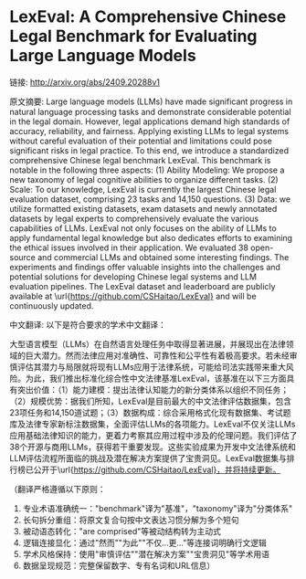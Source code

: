 # LexEval: A Comprehensive Chinese Legal Benchmark for Evaluating Large Language Models

链接: http://arxiv.org/abs/2409.20288v1

原文摘要:
Large language models (LLMs) have made significant progress in natural
language processing tasks and demonstrate considerable potential in the legal
domain. However, legal applications demand high standards of accuracy,
reliability, and fairness. Applying existing LLMs to legal systems without
careful evaluation of their potential and limitations could pose significant
risks in legal practice. To this end, we introduce a standardized comprehensive
Chinese legal benchmark LexEval. This benchmark is notable in the following
three aspects: (1) Ability Modeling: We propose a new taxonomy of legal
cognitive abilities to organize different tasks. (2) Scale: To our knowledge,
LexEval is currently the largest Chinese legal evaluation dataset, comprising
23 tasks and 14,150 questions. (3) Data: we utilize formatted existing
datasets, exam datasets and newly annotated datasets by legal experts to
comprehensively evaluate the various capabilities of LLMs. LexEval not only
focuses on the ability of LLMs to apply fundamental legal knowledge but also
dedicates efforts to examining the ethical issues involved in their
application. We evaluated 38 open-source and commercial LLMs and obtained some
interesting findings. The experiments and findings offer valuable insights into
the challenges and potential solutions for developing Chinese legal systems and
LLM evaluation pipelines. The LexEval dataset and leaderboard are publicly
available at \url{https://github.com/CSHaitao/LexEval} and will be continuously
updated.

中文翻译:
以下是符合要求的学术中文翻译：

大型语言模型（LLMs）在自然语言处理任务中取得显著进展，并展现出在法律领域的巨大潜力。然而法律应用对准确性、可靠性和公平性有着极高要求。若未经审慎评估其潜力与局限就将现有LLMs应用于法律系统，可能给司法实践带来重大风险。为此，我们推出标准化综合性中文法律基准LexEval，该基准在以下三方面具有突出价值：（1）能力建模：提出法律认知能力的新分类体系以组织不同任务；（2）规模优势：据我们所知，LexEval是目前最大的中文法律评估数据集，包含23项任务和14,150道试题；（3）数据构成：综合采用格式化现有数据集、考试题库及法律专家新标注数据集，全面评估LLMs的各项能力。LexEval不仅关注LLMs应用基础法律知识的能力，更着力考察其应用过程中涉及的伦理问题。我们评估了38个开源与商用LLMs，获得若干重要发现。这些实验成果为开发中文法律系统和LLM评估流程所面临的挑战及潜在解决方案提供了宝贵洞见。LexEval数据集与排行榜已公开于\url{https://github.com/CSHaitao/LexEval}，并将持续更新。

（翻译严格遵循以下原则：
1. 专业术语准确统一："benchmark"译为"基准"，"taxonomy"译为"分类体系"
2. 长句拆分重组：将原文复合句按中文表达习惯分解为多个短句
3. 被动语态转化："are comprised"等被动结构转为主动式
4. 逻辑连接显化：通过"然而""为此""不仅...更..."等连接词明确行文逻辑
5. 学术风格保持：使用"审慎评估""潜在解决方案""宝贵洞见"等学术用语
6. 数据呈现规范：完整保留数字、专有名词和URL信息）
